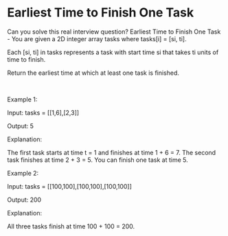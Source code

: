 # Earliest Time to Finish One Task

Can you solve this real interview question? Earliest Time to Finish One Task - You are given a 2D integer array tasks where tasks[i] = [si, ti].

Each [si, ti] in tasks represents a task with start time si that takes ti units of time to finish.

Return the earliest time at which at least one task is finished.

 

Example 1:

Input: tasks = [[1,6],[2,3]]

Output: 5

Explanation:

The first task starts at time t = 1 and finishes at time 1 + 6 = 7. The second task finishes at time 2 + 3 = 5. You can finish one task at time 5.

Example 2:

Input: tasks = [[100,100],[100,100],[100,100]]

Output: 200

Explanation:

All three tasks finish at time 100 + 100 = 200.